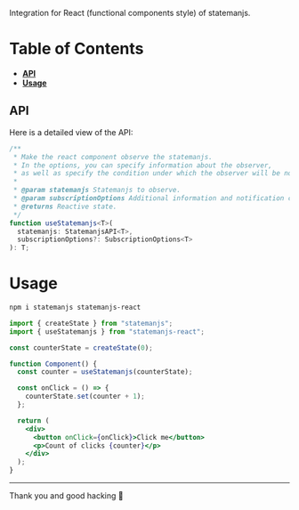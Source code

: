Integration for React (functional components style) of statemanjs.

# Table of Contents

<!-- START doctoc generated TOC please keep comment here to allow auto update -->
<!-- DON'T EDIT THIS SECTION, INSTEAD RE-RUN doctoc TO UPDATE -->

  - [**API**](#api)
- [**Usage**](#usage)

<!-- END doctoc generated TOC please keep comment here to allow auto update -->

## **API**

Here is a detailed view of the API:

```ts
/**
 * Make the react component observe the statemanjs.
 * In the options, you can specify information about the observer,
 * as well as specify the condition under which the observer will be notified.
 *
 * @param statemanjs Statemanjs to observe.
 * @param subscriptionOptions Additional information and notification condition.
 * @returns Reactive state.
 */
function useStatemanjs<T>(
  statemanjs: StatemanjsAPI<T>,
  subscriptionOptions?: SubscriptionOptions<T>
): T;
```

# **Usage**

```bash
npm i statemanjs statemanjs-react
```

```jsx
import { createState } from "statemanjs";
import { useStatemanjs } from "statemanjs-react";

const counterState = createState(0);

function Component() {
  const counter = useStatemanjs(counterState);

  const onClick = () => {
    counterState.set(counter + 1);
  };

  return (
    <div>
      <button onClick={onClick}>Click me</button>
      <p>Count of clicks {counter}</p>
    </div>
  );
}
```

---

Thank you and good hacking 🤗
